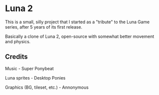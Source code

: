 # Luna 2
This is a small, silly project that I started as a "tribute" to the Luna Game series, after 5 years of its first release.

Basically a clone of Luna 2, open-source with somewhat better movement and physics.

## Credits

Music - Super Ponybeat

Luna sprites - Desktop Ponies

Graphics (BG, tileset, etc.) - Annonymous
